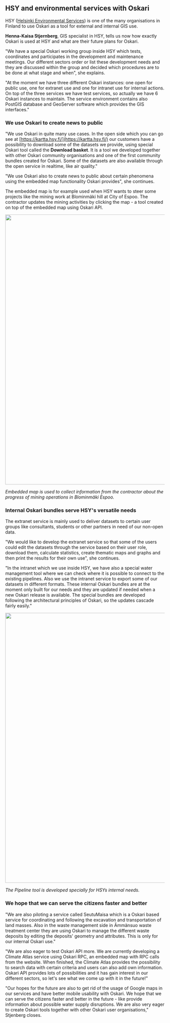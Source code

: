 ## HSY and environmental services with Oskari

HSY ([Helsinki Environmental Services](https://www.hsy.fi/fi/asukkaalle/Sivut/default.aspx)) is one of the many organisations in Finland to use Oskari as a tool for external and internal GIS use.

**Henna-Kaisa Stjernberg**, GIS specialist in HSY, tells us now how exactly Oskari is used at HSY and what are their future plans for Oskari.

"We have a special Oskari working group inside HSY which tests, coordinates and participates in the development and maintenance meetings. 
Our different sectors order or list these development needs and they are discussed within 
the group and decided which procedures are to be done at what stage and when", she explains.

"At the moment we have three different Oskari instances: 
one open for public use, one for extranet use and one for intranet use for internal actions. 
On top of the three services we have test services, so actually we have 6 Oskari instances to maintain. 
The service environment contains also PostGIS database and GeoServer software which provides the GIS interfaces."

### We use Oskari to create news to public
"We use Oskari in quite many use cases. In the open side which you can go see at [https://kartta.hsy.fi/](https://kartta.hsy.fi/) 
our customers have a possibility to download some of the datasets we provide, using special Oskari tool called the **Download basket**. It is a tool we developed together with other Oskari community organisations and one of the first community bundles created for Oskari. 
Some of the datasets are also available through the open service in realtime, like air quality."

"We use Oskari also to create news to public about certain phenomena using the embedded map functionality Oskari provides", 
she continues.

The embedded map is for example used when HSY wants to steer some projects like the mining work at Blominmäki hill at City of Espoo. 
The contractor updates the mining activities by clicking the map - a tool created on top of the embedded map using Oskari API.

<img src="/images/gallery/hsy_blominmaki_louhinta.png" width="850"/>

*Embedded map is used to collect information from the contractor about the progress of mining operations in Blominmäki Espoo.* 

### Internal Oskari bundles serve HSY's versatile needs
The extranet service is mainly used to deliver datasets to certain user groups like consultants, 
students or other partners in need of our non-open data.

"We would like to develop the extranet service so that some of the users could edit the datasets through the service 
based on their user role, download them, calculate statistics, create thematic maps and graphs and then print the 
results for their own use", she continues. 

"In the intranet which we use inside HSY, we have also a special water management tool where we can check 
where it is possible to connect to the existing pipelines. 
Also we use the intranet service to export some of our datasets in different formats. 
These internal Oskari bundles are at the moment only built for our needs and they are updated if needed when 
a new Oskari release is available. The special bundles are developed following the architectural principles of Oskari, 
so the updates cascade fairly easily."

<img src="/images/gallery/HSY_pipelinetool.png" width="850"/>

*The Pipeline tool is developed specially for HSYs internal needs.*

### We hope that we can serve the citizens faster and better
"We are also piloting a service called SeutuMaisa which is a Oskari based service for coordinating and 
following the excavation and transportation of land masses. Also in the waste management side in 
Ämmänsuo waste treatment center they are using Oskari to manage the different waste deposits by 
editing the deposits' geometry and attributes. This is only for our internal Oskari use."

"We are also eager to test Oskari API more. We are currently developing a Climate Atlas service using Oskari RPC, an embedded map with RPC calls from the website. When finished, the Climate Atlas provides the possibility to search data 
with certain criteria and users can also add own information. 
Oskari API provides lots of possibilities and it has gain interest in our different sectors, 
so let's see what we come up with it in the future!"

"Our hopes for the future are also to get rid of the usage of Google maps in our services and have better mobile usability with Oskari. 
We hope that we can serve the citizens faster and better in the future - like provide information about possible water 
supply disruptions. We are also very eager to create Oskari tools together with other Oskari user organisations," Stjenberg closes. 
